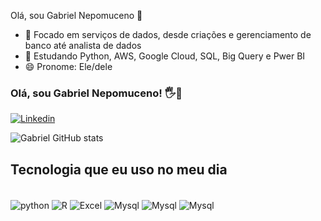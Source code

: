 Olá, sou Gabriel Nepomuceno 👋

- 🔭 Focado em serviços de dados, desde criações e gerenciamento de banco até analista de dados
- 🌱 Estudando Python, AWS, Google Cloud, SQL, Big Query e Pwer BI
- 😄 Pronome: Ele/dele


### Olá, sou Gabriel Nepomuceno! 🖐👋

[![Linkedin](https://img.shields.io/badge/LinkedIn-0077B5?style=for-the-badge&logo=linkedin&logoColor=white)](https://www.linkedin.com/in/gabriel-nepomuceno-45a977136/)

![Gabriel GitHub stats](https://github-readme-stats.vercel.app/api?username=GabrielNepomuceno&show_icons=true&theme=onedark)

## Tecnologia que eu uso no meu dia

<div style="display: inline_block"><br/>
<img align="center" alt="python" src=https://img.shields.io/badge/Python-14354C?style=for-the-badge&logo=python&logoColor=white>
<img align="center" alt="R" src=https://img.shields.io/badge/R-276DC3?style=for-the-badge&logo=r&logoColor=white>
<img align="center" alt="Excel" src=https://img.shields.io/badge/Microsoft_Excel-217346?style=for-the-badge&logo=microsoft-excel&logoColor=white>
<img align="center" alt="Mysql" src=https://img.shields.io/badge/MySQL-00000F?style=for-the-badge&logo=mysql&logoColor=white>
<img align="center" alt="Mysql" src=https://img.shields.io/badge/Amazon_AWS-232F3E?style=for-the-badge&logo=amazon-aws&logoColor=white>
<img align="center" alt="Mysql" src=https://img.shields.io/badge/Google_Cloud-4285F4?style=for-the-badge&logo=google-cloud&logoColor=white>
